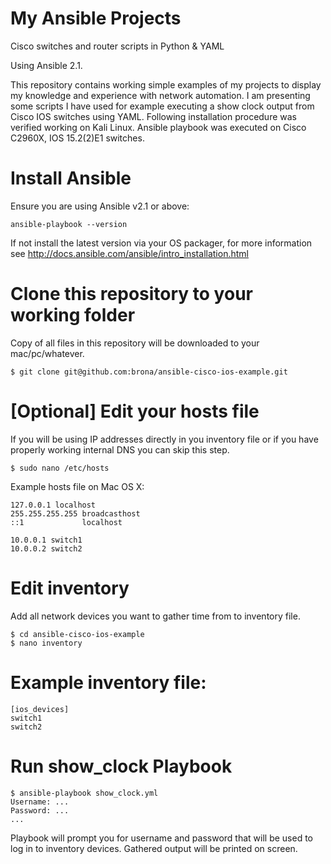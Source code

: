 # My Ansible Projects
Cisco switches and router scripts in Python & YAML

Using Ansible 2.1.

This repository contains working simple examples of my projects to display my knowledge and experience with network automation. I am presenting some scripts I have used for example executing a show clock output from Cisco IOS switches using YAML. Following installation procedure was verified working on Kali Linux. Ansible playbook was executed on Cisco C2960X, IOS 15.2(2)E1 switches.


# Install Ansible

Ensure you are using Ansible v2.1 or above:

    ansible-playbook --version

If not install the latest version via your OS packager, for more information see http://docs.ansible.com/ansible/intro_installation.html

# Clone this repository to your working folder

Copy of all files in this repository will be downloaded to your mac/pc/whatever.

    $ git clone git@github.com:brona/ansible-cisco-ios-example.git

# [Optional] Edit your hosts file

If you will be using IP addresses directly in you inventory file or if you have properly working internal DNS you can skip this step.

    $ sudo nano /etc/hosts

Example hosts file on Mac OS X:

    127.0.0.1 localhost
    255.255.255.255 broadcasthost
    ::1             localhost

    10.0.0.1 switch1
    10.0.0.2 switch2

# Edit inventory

Add all network devices you want to gather time from to inventory file.

    $ cd ansible-cisco-ios-example
    $ nano inventory

# Example inventory file:

    [ios_devices]
    switch1
    switch2

# Run show_clock Playbook

    $ ansible-playbook show_clock.yml
    Username: ...
    Password: ...
    ...

Playbook will prompt you for username and password that will be used to log in to inventory devices. Gathered output will be printed on screen.
